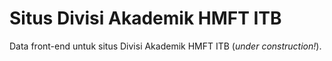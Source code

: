 # Situs Divisi Akademik HMFT ITB

Data front-end untuk situs Divisi Akademik HMFT ITB (_under construction!_).
